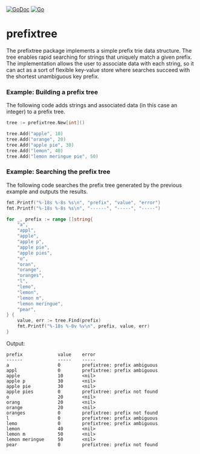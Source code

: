 [![GoDoc](https://godoc.org/github.com/beevik/prefixtree/v2?status.svg)](https://godoc.org/github.com/beevik/prefixtree/v2)
[![Go](https://github.com/beevik/prefixtree/actions/workflows/go.yml/badge.svg)](https://github.com/beevik/prefixtree/actions/workflows/go.yml)

prefixtree
==========

The prefixtree package implements a simple prefix trie data structure.
The tree enables rapid searching for strings that uniquely match a given
prefix. The implementation allows the user to associate data with each
string, so it can act as a sort of flexible key-value store where
searches succeed with the shortest unambiguous key prefix.

### Example: Building a prefix tree

The following code adds strings and associated data (in this case an integer)
to a prefix tree.

```go
tree := prefixtree.New[int]()

tree.Add("apple", 10)
tree.Add("orange", 20)
tree.Add("apple pie", 30)
tree.Add("lemon", 40)
tree.Add("lemon meringue pie", 50)
```

### Example: Searching the prefix tree

The following code searches the prefix tree generated by the
previous example and outputs the results.

```go
fmt.Printf("%-18s %-8s %s\n", "prefix", "value", "error")
fmt.Printf("%-18s %-8s %s\n", "------", "-----", "-----")

for _, prefix := range []string{
    "a",
    "appl",
    "apple",
    "apple p",
    "apple pie",
    "apple pies",
    "o",
    "oran",
    "orange",
    "oranges",
    "l",
    "lemo",
    "lemon",
    "lemon m",
    "lemon meringue",
    "pear",
} {
    value, err := tree.Find(prefix)
    fmt.Printf("%-18s %-8v %v\n", prefix, value, err)
}
```

Output:
```
prefix             value    error
------             -----    -----
a                  0        prefixtree: prefix ambiguous
appl               0        prefixtree: prefix ambiguous
apple              10       <nil>
apple p            30       <nil>
apple pie          30       <nil>
apple pies         0        prefixtree: prefix not found
o                  20       <nil>
orang              20       <nil>
orange             20       <nil>
oranges            0        prefixtree: prefix not found
l                  0        prefixtree: prefix ambiguous
lemo               0        prefixtree: prefix ambiguous
lemon              40       <nil>
lemon m            50       <nil>
lemon meringue     50       <nil>
pear               0        prefixtree: prefix not found
```
